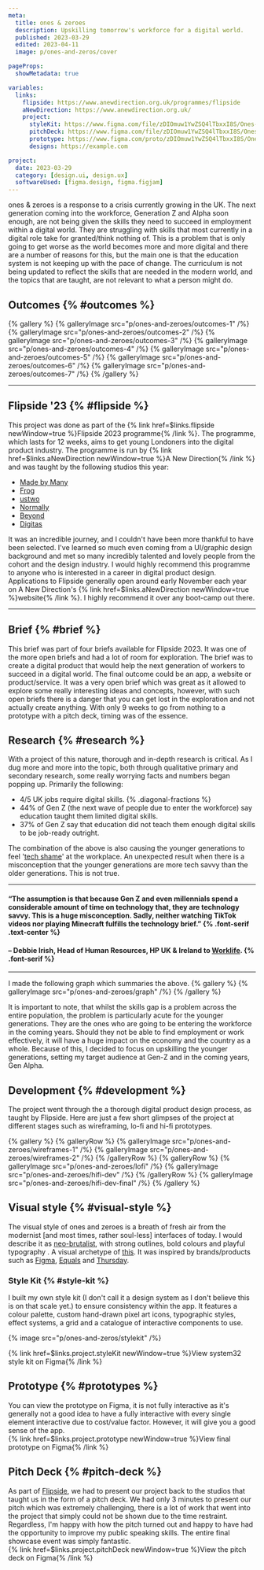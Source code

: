 ```yaml
---
meta:
  title: ones & zeroes
  description: Upskilling tomorrow's workforce for a digital world.
  published: 2023-03-29
  edited: 2023-04-11
  image: p/ones-and-zeros/cover

pageProps:
  showMetadata: true

variables:
  links:
    flipside: https://www.anewdirection.org.uk/programmes/flipside
    aNewDirection: https://www.anewdirection.org.uk/
    project:
      styleKit: https://www.figma.com/file/zDIOmuw1YwZSQ4lTbxxI8S/Ones-%26-Zeroes---Public-Copy?node-id=0-1
      pitchDeck: https://www.figma.com/file/zDIOmuw1YwZSQ4lTbxxI8S/Ones-%26-Zeroes---Public-Copy?node-id=10-992
      prototype: https://www.figma.com/proto/zDIOmuw1YwZSQ4lTbxxI8S/Ones-and-Zeroes-Public-Copy?node-id=18-993&viewport=1569%2C1245%2C0.23&scaling=scale-down&starting-point-node-id=21%3A1767&show-proto-sidebar=1
      designs: https://example.com

project:
  date: 2023-03-29
  category: [design.ui, design.ux]
  softwareUsed: [figma.design, figma.figjam]
---
```


ones & zeroes is a response to a crisis currently growing in the UK. The next generation coming into the workforce, Generation Z and Alpha soon enough, are not being given the skills they need to succeed in employment within a digital world. They are struggling with skills that most currently in a digital role take for granted/think nothing of. This is a problem that is only going to get worse as the world becomes more and more digital and there are a number of reasons for this, but the main one is that the education system is not keeping up with the pace of change. The curriculum is not being updated to reflect the skills that are needed in the modern world, and the topics that are taught, are not relevant to what a person might do.

## Outcomes {% #outcomes %}

{% gallery %}
{% galleryImage src="p/ones-and-zeroes/outcomes-1" /%}
{% galleryImage src="p/ones-and-zeroes/outcomes-2" /%}
{% galleryImage src="p/ones-and-zeroes/outcomes-3" /%}
{% galleryImage src="p/ones-and-zeroes/outcomes-4" /%}
{% galleryImage src="p/ones-and-zeroes/outcomes-5" /%}
{% galleryImage src="p/ones-and-zeroes/outcomes-6" /%}
{% galleryImage src="p/ones-and-zeroes/outcomes-7" /%}
{% /gallery %}

---

## Flipside '23 {% #flipside %}

This project was done as part of the {% link href=$links.flipside newWindow=true %}Flipside 2023 programme{% /link %}. The programme, which lasts for 12 weeks, aims to get young Londoners into the digital product industry. The programme is run by {% link href=$links.aNewDirection newWindow=true %}A New Direction{% /link %} and was taught by the following studios this year:

- [Made by Many](https://madebymany.com/)
- [Frog](https://www.frog.co/)
- [ustwo](https://ustwo.com/)
- [Normally](https://normally.com/)
- [Beyond](https://bynd.com/)
- [Digitas](https://www.digitas.com/en-gb/)

It was an incredible journey, and I couldn't have been more thankful to have been selected. I've learned so much even coming from a UI/graphic design background and met so many incredibly talented and lovely people from the cohort and the design industry. I would highly recommend this programme to anyone who is interested in a career in digital product design. Applications to Flipside generally open around early November each year on A New Direction's {% link href=$links.aNewDirection newWindow=true %}website{% /link %}. I highly recommend it over any boot-camp out there.

---

## Brief {% #brief %}

This brief was part of four briefs available for Flipside 2023. It was one of the more open briefs and had a lot of room for exploration. The brief was to create a digital product that would help the next generation of workers to succeed in a digital world. The final outcome could be an app, a website or product/service. It was a very open brief which was great as it allowed to explore some really interesting ideas and concepts, however, with such open briefs there is a danger that you can get lost in the exploration and not actually create anything. With only 9 weeks to go from nothing to a prototype with a pitch deck, timing was of the essence.

## Research {% #research %}

With a project of this nature, thorough and in-depth research is critical. As I dug more and more into the topic, both through qualitative primary and secondary research, some really worrying facts and numbers began popping up. Primarily the following:

- 4/5 UK jobs require digital skills. {% .diagonal-fractions %}
- 44% of Gen Z (the next wave of people due to enter the workforce) say education taught them limited digital skills.
- 37% of Gen Z say that education did not teach them enough digital skills to be job-ready outright.

The combination of the above is also causing the younger generations to feel '[tech shame](https://www.businessinsider.com/gen-z-tech-savvy-tech-shame-survey-2022-12?r=US&IR=T)' at the workplace. An unexpected result when there is a misconception that the younger generations are more tech savvy than the older generations. This is not true.

---

#### &ldquo;The assumption is that because Gen Z and even millennials spend a considerable amount of time on technology that, they are technology savvy. This is a huge misconception. Sadly, neither watching TikTok videos nor playing Minecraft fulfills the technology brief.&rdquo; {% .font-serif .text-center %}

#### &ndash; Debbie Irish, Head of Human Resources, HP UK & Ireland to&nbsp;[Worklife](https://www.worklife.news/technology/myth-buster-young-workers-are-not-tech-savvy-in-the-workplace-and-its-a-growing-problem/). {% .font-serif %}

---

I made the following graph which summaries the above.
{% gallery %}
{% galleryImage src="p/ones-and-zeroes/graph" /%}
{% /gallery %}

It is important to note, that whilst the skills gap is a problem across the entire population, the problem is particularly acute for the younger generations. They are the ones who are going to be entering the workforce in the coming years. Should they not be able to find employment or work effectively, it will have a huge impact on the economy and the country as a whole. Because of this, I decided to focus on upskilling the younger generations, setting my target audience at Gen-Z and in the coming years, Gen Alpha.

## Development {% #development %}

The project went through the a thorough digital product design process, as taught by Flipside. Here are just a few short glimpses of the project at different stages such as wireframing, lo-fi and hi-fi prototypes.

{% gallery %}
{% galleryRow %}
{% galleryImage src="p/ones-and-zeroes/wireframes-1" /%}
{% galleryImage src="p/ones-and-zeroes/wireframes-2" /%}
{% /galleryRow %}
{% galleryRow %}
{% galleryImage src="p/ones-and-zeroes/lofi" /%}
{% galleryImage src="p/ones-and-zeroes/hifi-dev" /%}
{% /galleryRow %}
{% galleryImage src="p/ones-and-zeroes/hifi-dev-final" /%}
{% /gallery %}

## Visual style {% #visual-style %}

The visual style of ones and zeroes is a breath of fresh air from the modernist [and most times, rather soul-less] interfaces of today. I would describe it as [neo-brutalist](https://webdesign.tutsplus.com/articles/what-is-the-neubrutalism-web-design-trend--cms-41576), with strong outlines, bold colours and playful typography . A visual archetype of [this](https://open.spotify.com/track/05mAIVLkIWc2d1UBYZBCp8). It was inspired by brands/products such as [Figma](https://www.figma.com/), [Equals](https://equals.app/) and [Thursday](https://www.getthursday.com/).

### Style Kit {% #style-kit %}

I built my own style kit (I don't call it a design system as I don't believe this is on that scale yet.) to ensure consistency within the app. It features a colour palette, custom hand-drawn pixel art icons, typographic styles, effect systems, a grid and a catalogue of interactive components to use.

{% image src="p/ones-and-zeros/stylekit" /%}

{% link href=$links.project.styleKit newWindow=true %}View system32 style kit on Figma{% /link %}

## Prototype {% #prototypes %}

You can view the prototype on Figma, it is not fully interactive as it's generally not a good idea to have a fully interactive with every single element interactive due to cost/value factor. However, it will give you a good sense of the app.  
{% link href=$links.project.prototype newWindow=true %}View final prototype on Figma{% /link %}

## Pitch Deck {% #pitch-deck %}

As part of [Flipside](#flipside-information), we had to present our project back to the studios that taught us in the form of a pitch deck. We had only 3 minutes to present our pitch which was extremely challenging, there is a lot of work that went into the project that simply could not be shown due to the time restraint. Regardless, I'm happy with how the pitch turned out and happy to have had the opportunity to improve my public speaking skills. The entire final showcase event was simply fantastic.  
{% link href=$links.project.pitchDeck newWindow=true %}View the pitch deck on Figma{% /link %}

